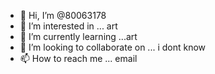 - 👋 Hi, I’m @80063178
- 👀 I’m interested in ... art
- 🌱 I’m currently learning ...art
- 💞️ I’m looking to collaborate on ... i dont know
- 📫 How to reach me ... email

<!---
80063178/80063178 is a ✨ special ✨ repository because its `README.md` (this file) appears on your GitHub profile.
You can click the Preview link to take a look at your changes.
--->
